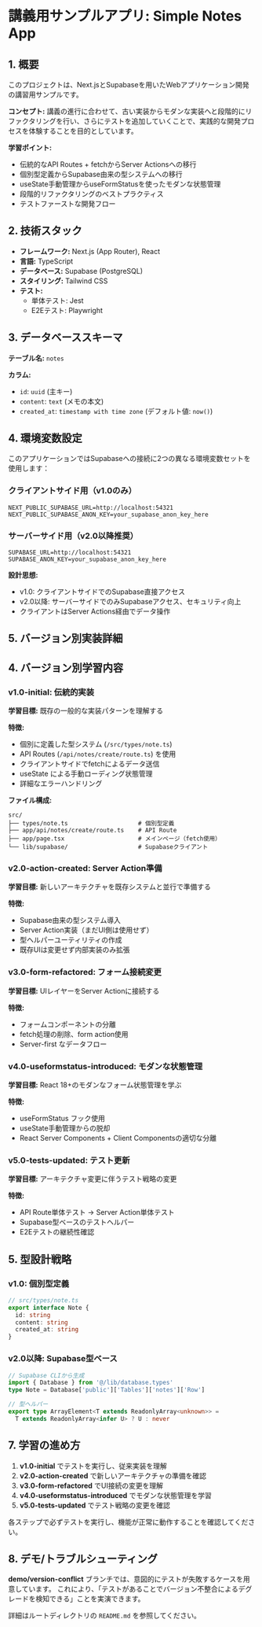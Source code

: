 
# 講義用サンプルアプリ: Simple Notes App

## 1. 概要

このプロジェクトは、Next.jsとSupabaseを用いたWebアプリケーション開発の講習用サンプルです。

**コンセプト:**
講義の進行に合わせて、古い実装からモダンな実装へと段階的にリファクタリングを行い、さらにテストを追加していくことで、実践的な開発プロセスを体験することを目的としています。

**学習ポイント:**

- 伝統的なAPI Routes + fetchからServer Actionsへの移行
- 個別型定義からSupabase由来の型システムへの移行
- useState手動管理からuseFormStatusを使ったモダンな状態管理
- 段階的リファクタリングのベストプラクティス
- テストファーストな開発フロー

## 2. 技術スタック

- **フレームワーク:** Next.js (App Router), React
- **言語:** TypeScript
- **データベース:** Supabase (PostgreSQL)
- **スタイリング:** Tailwind CSS
- **テスト:**
  - 単体テスト: Jest
  - E2Eテスト: Playwright

## 3. データベーススキーマ

**テーブル名:** `notes`

**カラム:**

- `id`: `uuid` (主キー)
- `content`: `text` (メモの本文)
- `created_at`: `timestamp with time zone` (デフォルト値: `now()`)

## 4. 環境変数設定

このアプリケーションではSupabaseへの接続に2つの異なる環境変数セットを使用します：

### クライアントサイド用（v1.0のみ）

```env
NEXT_PUBLIC_SUPABASE_URL=http://localhost:54321
NEXT_PUBLIC_SUPABASE_ANON_KEY=your_supabase_anon_key_here
```

### サーバーサイド用（v2.0以降推奨）

```env
SUPABASE_URL=http://localhost:54321
SUPABASE_ANON_KEY=your_supabase_anon_key_here
```

**設計思想:**

- v1.0: クライアントサイドでのSupabase直接アクセス
- v2.0以降: サーバーサイドでのみSupabaseアクセス、セキュリティ向上
- クライアントはServer Actions経由でデータ操作

## 5. バージョン別実装詳細

## 4. バージョン別学習内容

### v1.0-initial: 伝統的実装

**学習目標:** 既存の一般的な実装パターンを理解する

**特徴:**

- 個別に定義した型システム (`/src/types/note.ts`)
- API Routes (`/api/notes/create/route.ts`) を使用
- クライアントサイドでfetchによるデータ送信
- useState による手動ローディング状態管理
- 詳細なエラーハンドリング

**ファイル構成:**

```text
src/
├── types/note.ts                    # 個別型定義
├── app/api/notes/create/route.ts    # API Route
├── app/page.tsx                     # メインページ（fetch使用）
└── lib/supabase/                    # Supabaseクライアント
```

### v2.0-action-created: Server Action準備

**学習目標:** 新しいアーキテクチャを既存システムと並行で準備する

**特徴:**

- Supabase由来の型システム導入
- Server Action実装（まだUI側は使用せず）
- 型ヘルパーユーティリティの作成
- 既存UIは変更せず内部実装のみ拡張

### v3.0-form-refactored: フォーム接続変更

**学習目標:** UIレイヤーをServer Actionに接続する

**特徴:**

- フォームコンポーネントの分離
- fetch処理の削除、form action使用
- Server-first なデータフロー

### v4.0-useformstatus-introduced: モダンな状態管理

**学習目標:** React 18+のモダンなフォーム状態管理を学ぶ

**特徴:**

- useFormStatus フック使用
- useState手動管理からの脱却
- React Server Components + Client Componentsの適切な分離

### v5.0-tests-updated: テスト更新

**学習目標:** アーキテクチャ変更に伴うテスト戦略の変更

**特徴:**

- API Route単体テスト → Server Action単体テスト
- Supabase型ベースのテストヘルパー
- E2Eテストの継続性確認

## 5. 型設計戦略

### v1.0: 個別型定義

```typescript
// src/types/note.ts
export interface Note {
  id: string
  content: string
  created_at: string
}
```

### v2.0以降: Supabase型ベース

```typescript
// Supabase CLIから生成
import { Database } from '@/lib/database.types'
type Note = Database['public']['Tables']['notes']['Row']

// 型ヘルパー
export type ArrayElement<T extends ReadonlyArray<unknown>> = 
  T extends ReadonlyArray<infer U> ? U : never
```

## 7. 学習の進め方

1. **v1.0-initial** でテストを実行し、従来実装を理解
2. **v2.0-action-created** で新しいアーキテクチャの準備を確認
3. **v3.0-form-refactored** でUI接続の変更を理解
4. **v4.0-useformstatus-introduced** でモダンな状態管理を学習
5. **v5.0-tests-updated** でテスト戦略の変更を確認

各ステップで必ずテストを実行し、機能が正常に動作することを確認してください。

## 8. デモ/トラブルシューティング

**demo/version-conflict** ブランチでは、意図的にテストが失敗するケースを用意しています。
これにより、「テストがあることでバージョン不整合によるデグレードを検知できる」ことを実演できます。

詳細はルートディレクトリの `README.md` を参照してください。
